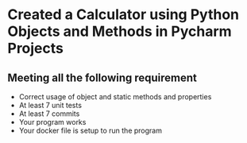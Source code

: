 # Created a Calculator using Python Objects and Methods in Pycharm Projects

## Meeting all the following requirement 

* Correct usage of object and static methods and properties
* At least 7 unit tests
* At least 7 commits
* Your program works
* Your docker file is setup to run the program
